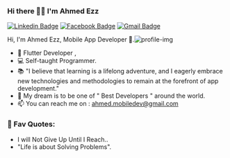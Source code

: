 ### Hi there 👋🏻 I'm Ahmed Ezz
[![Linkedin Badge](https://img.shields.io/badge/AhmedEzz-30302f?style=flat&logo=linkedin&logoColor=white)](https://www.linkedin.com/in/ahmed-ezz-888228254/)
[![Facebook Badge](https://img.shields.io/badge/AhmedEzz-30302f?style=flat&logo=facebook)](https://www.facebook.com/ahmed.ezz.965580)
[![Gmail Badge](https://img.shields.io/badge/ahmed.mobiledev@gmail.com-30302f?style=flat&logo=Gmail&logoColor=red)](mailto:ahmed.mobiledev@gmail.com)

Hi, I'm Ahmed Ezz, Mobile App Developer 🚀.![profile-img](https://github.com/AhmedEzz32/AhmedEzz32/assets/132682073/81f4fdbb-d0f0-49c9-be7b-f37b4d27d01a)

- 🐳 Flutter Developer , 
- 💻 Self-taught Programmer.
- 📚 "I believe that learning is a lifelong adventure, and I eagerly embrace new technologies and methodologies to remain at the forefront of app development."
- 🔮 My dream is to be one of " Best Developers " around the world.
- 📫 You can reach me on : ahmed.mobiledev@gmail.com

### 💎 Fav Quotes: 
- I will Not Give Up Until I Reach..
- "Life is about Solving Problems".
